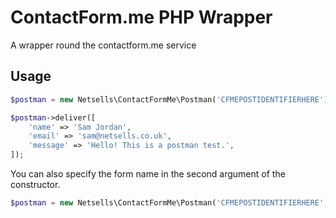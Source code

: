 # ContactForm.me PHP Wrapper
A wrapper round the contactform.me service

## Usage

```php
$postman = new Netsells\ContactFormMe\Postman('CFMEPOSTIDENTIFIERHERE');

$postman->deliver([
    'name' => 'Sam Jordan',
    'email' => 'sam@netsells.co.uk',
    'message' => 'Hello! This is a postman test.',
]);
```

You can also specify the form name in the second argument of the constructor.

```php
$postman = new Netsells\ContactFormMe\Postman('CFMEPOSTIDENTIFIERHERE', 'quote_form');
```